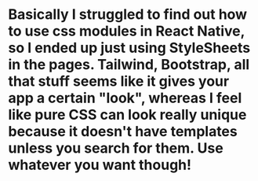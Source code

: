 # Basically I struggled to find out how to use css modules in React Native, so I ended up just using StyleSheets in the pages. Tailwind, Bootstrap, all that stuff seems like it gives your app a certain "look", whereas I feel like pure CSS can look really unique because it doesn't have templates unless you search for them. Use whatever you want though!
